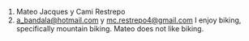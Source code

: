 1. Mateo Jacques y Cami Restrepo
2. a_bandala@hotmail.com y mc.restrepo4@gmail.com
I enjoy biking, specifically mountain biking. Mateo does not like biking.

